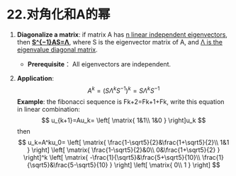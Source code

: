 # 22.对角化和A的幂

1. **Diagonalize a matrix**: if matrix A has <u>n linear independent eigenvectors</u>, then **<u>S^{−1}AS=Λ</u>**, where S is the eigenvector matrix of A, and <u>Λ is the eigenvalue diagonal matrix</u>.

   * **Prerequisite**： All eigenvectors are independent.

2. **Application**:
   $$
   A^k = (S\Lambda^k S^{-1})^k=S\Lambda^kS^{-1}
   $$
   **Example**:  the fibonacci sequence is Fk+2=Fk+1+Fk, write this equation in linear combination:
   $$
   u_{k+1}=Au_k=
   \left[
   \matrix{
   1&1\\
   1&0
   }
   \right]u_k
   $$
   then
   $$
   u_k=A^ku_0=
   \left[
   \matrix{
   \frac{1-\sqrt5}{2}&\frac{1+\sqrt5}{2}\\
   1&1
   }
   \right]
   \left[
   \matrix{
   \frac{1-\sqrt5}{2}&0\\
   0&\frac{1+\sqrt5}{2}
   }
   \right]^k
   \left[
   \matrix{
   -\frac{1}{\sqrt5}&\frac{5+\sqrt5}{10}\\
   \frac{1}{\sqrt5}&\frac{5-\sqrt5}{10}
   }
   \right]
   \left[
   \matrix{
   0\\
   1
   }
   \right]
   $$
   